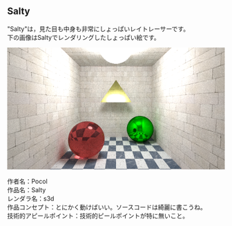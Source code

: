 Salty
------

"Salty"は，見た目も中身も非常にしょっぱいレイトレーサーです。  
下の画像はSaltyでレンダリングしたしょっぱい絵です。  

![しょぱい絵](/etc/result.png)

作者名：Pocol  
作品名：Salty  
レンダラ名：s3d  
作品コンセプト：とにかく動けばいい。ソースコードは綺麗に書こうね。  
技術的アピールポイント：技術的ピールポイントが特に無いこと。  
